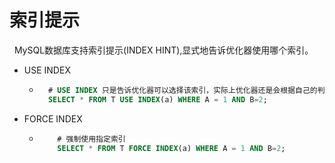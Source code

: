 # 索引提示
&nbsp;&nbsp;MySQL数据库支持索引提示(INDEX HINT),显式地告诉优化器使用哪个索引。
- USE INDEX
   + ```sql
       # USE INDEX 只是告诉优化器可以选择该索引，实际上优化器还是会根据自己的判断进行选择
       SELECT * FROM T USE INDEX(a) WHERE A = 1 AND B=2;
      ```
- FORCE INDEX
   + ```sql
         # 强制使用指定索引
         SELECT * FROM T FORCE INDEX(a) WHERE A = 1 AND B=2;
      ```